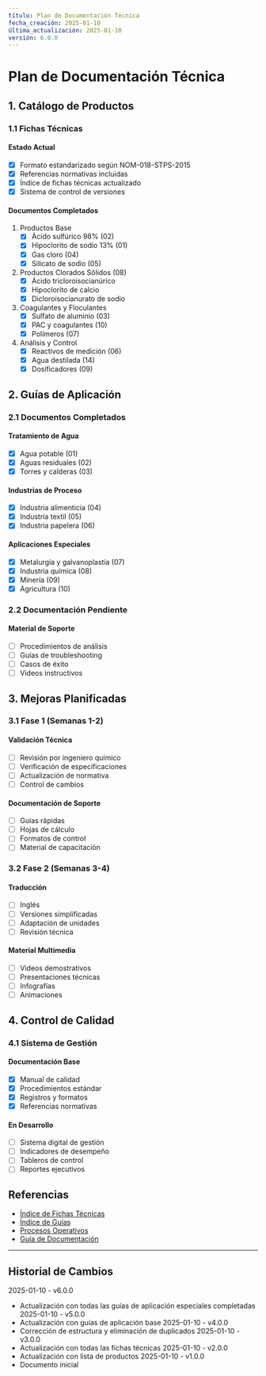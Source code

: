 ```yaml
---
título: Plan de Documentación Técnica
fecha_creación: 2025-01-10
última_actualización: 2025-01-10
versión: 6.0.0
---
```


# Plan de Documentación Técnica

## 1. Catálogo de Productos

### 1.1 Fichas Técnicas
#### Estado Actual
- [x] Formato estandarizado según NOM-018-STPS-2015
- [x] Referencias normativas incluidas
- [x] Índice de fichas técnicas actualizado
- [x] Sistema de control de versiones

#### Documentos Completados
1. Productos Base
   - [x] Ácido sulfúrico 98% (02)
   - [x] Hipoclorito de sodio 13% (01)
   - [x] Gas cloro (04)
   - [x] Silicato de sodio (05)

2. Productos Clorados Sólidos (08)
   - [x] Ácido tricloroisocianúrico
   - [x] Hipoclorito de calcio
   - [x] Dicloroisocianurato de sodio

3. Coagulantes y Floculantes
   - [x] Sulfato de aluminio (03)
   - [x] PAC y coagulantes (10)
   - [x] Polímeros (07)

4. Análisis y Control
   - [x] Reactivos de medición (06)
   - [x] Agua destilada (14)
   - [x] Dosificadores (09)

## 2. Guías de Aplicación

### 2.1 Documentos Completados
#### Tratamiento de Agua
- [x] Agua potable (01)
- [x] Aguas residuales (02)
- [x] Torres y calderas (03)

#### Industrias de Proceso
- [x] Industria alimenticia (04)
- [x] Industria textil (05)
- [x] Industria papelera (06)

#### Aplicaciones Especiales
- [x] Metalurgia y galvanoplastia (07)
- [x] Industria química (08)
- [x] Minería (09)
- [x] Agricultura (10)

### 2.2 Documentación Pendiente
#### Material de Soporte
- [ ] Procedimientos de análisis
- [ ] Guías de troubleshooting
- [ ] Casos de éxito
- [ ] Videos instructivos

## 3. Mejoras Planificadas

### 3.1 Fase 1 (Semanas 1-2)
#### Validación Técnica
- [ ] Revisión por ingeniero químico
- [ ] Verificación de especificaciones
- [ ] Actualización de normativa
- [ ] Control de cambios

#### Documentación de Soporte
- [ ] Guías rápidas
- [ ] Hojas de cálculo
- [ ] Formatos de control
- [ ] Material de capacitación

### 3.2 Fase 2 (Semanas 3-4)
#### Traducción
- [ ] Inglés
- [ ] Versiones simplificadas
- [ ] Adaptación de unidades
- [ ] Revisión técnica

#### Material Multimedia
- [ ] Videos demostrativos
- [ ] Presentaciones técnicas
- [ ] Infografías
- [ ] Animaciones

## 4. Control de Calidad

### 4.1 Sistema de Gestión
#### Documentación Base
- [x] Manual de calidad
- [x] Procedimientos estándar
- [x] Registros y formatos
- [x] Referencias normativas

#### En Desarrollo
- [ ] Sistema digital de gestión
- [ ] Indicadores de desempeño
- [ ] Tableros de control
- [ ] Reportes ejecutivos

## Referencias
- [Índice de Fichas Técnicas](../03_tecnico/01_catalogo/02_fichas_tecnicas/00_indice.md)
- [Índice de Guías](../03_tecnico/04_guias_aplicacion/00_indice_guias.md)
- [Procesos Operativos](../03_tecnico/03_procesos/00_indice_procesos.md)
- [Guía de Documentación](../00_guia_documentacion.md)

---
## Historial de Cambios
2025-01-10 - v6.0.0
- Actualización con todas las guías de aplicación especiales completadas
2025-01-10 - v5.0.0
- Actualización con guías de aplicación base
2025-01-10 - v4.0.0
- Corrección de estructura y eliminación de duplicados
2025-01-10 - v3.0.0
- Actualización con todas las fichas técnicas
2025-01-10 - v2.0.0
- Actualización con lista de productos
2025-01-10 - v1.0.0
- Documento inicial